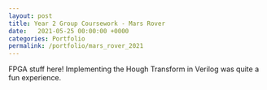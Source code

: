 ```yaml
---
layout: post
title: Year 2 Group Coursework - Mars Rover
date:   2021-05-25 00:00:00 +0000
categories: Portfolio
permalink: /portfolio/mars_rover_2021
---
```


FPGA stuff here! Implementing the Hough Transform in Verilog was quite a fun experience.